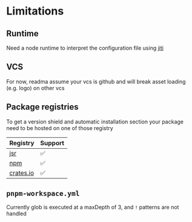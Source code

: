 # Limitations

## Runtime

Need a node runtime to interpret the configuration file using
[jiti](https://github.com/unjs/jiti)

## VCS

For now, readma assume your vcs is github and will break asset loading (e.g.
logo) on other vcs

## Package registries

To get a version shield and automatic installation section your package need to
be hosted on one of those registry

| Registry                      | Support |
| ----------------------------- | ------- |
| [jsr](http://jsr.io)          | ✅      |
| [npm](http://npmjs.com)       | ✅      |
| [crates.io](http://crates.io) | ✅      |

## `pnpm-workspace.yml`

Currently glob is executed at a maxDepth of 3, and `!` patterns are not handled